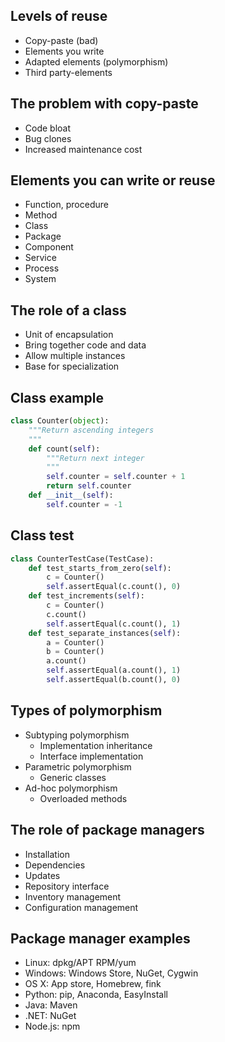 ## Levels of reuse
* Copy-paste (bad)
* Elements you write
* Adapted elements (polymorphism)
* Third party-elements


## The problem with copy-paste
* Code bloat
* Bug clones
* Increased maintenance cost


## Elements you can write or reuse
* Function, procedure
* Method
* Class
* Package
* Component
* Service
* Process
* System


## The role of a class
* Unit of encapsulation
* Bring together code and data
* Allow multiple instances
* Base for specialization


## Class example
```python
class Counter(object):
    """Return ascending integers
    """
    def count(self):
        """Return next integer
        """
        self.counter = self.counter + 1
        return self.counter
    def __init__(self):
        self.counter = -1
```


## Class test
```python
class CounterTestCase(TestCase):
    def test_starts_from_zero(self):
        c = Counter()
        self.assertEqual(c.count(), 0)
    def test_increments(self):
        c = Counter()
        c.count()
        self.assertEqual(c.count(), 1)
    def test_separate_instances(self):
        a = Counter()
        b = Counter()
        a.count()
        self.assertEqual(a.count(), 1)
        self.assertEqual(b.count(), 0)
```


## Types of polymorphism
* Subtyping polymorphism
  * Implementation inheritance
  * Interface implementation
* Parametric polymorphism
  * Generic classes
* Ad-hoc polymorphism
  * Overloaded methods


## The role of package managers
* Installation
* Dependencies
* Updates
* Repository interface
* Inventory management
* Configuration management


## Package manager examples
* Linux: dpkg/APT RPM/yum
* Windows: Windows Store, NuGet, Cygwin
* OS X: App store, Homebrew, fink
* Python: pip, Anaconda, EasyInstall
* Java: Maven
* .NET: NuGet
* Node.js: npm

